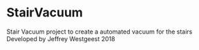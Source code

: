 # StairVacuum
Stair Vacuum project to create a automated vacuum for the stairs
Developed by Jeffrey Westgeest 2018